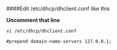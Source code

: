 ####Edit /etc/dhcp/dhclient.conf like this

**Uncomment that line**

```
vi /etc/dhcp/dhclient.conf

#prepend domain-name-servers 127.0.0.1;

```